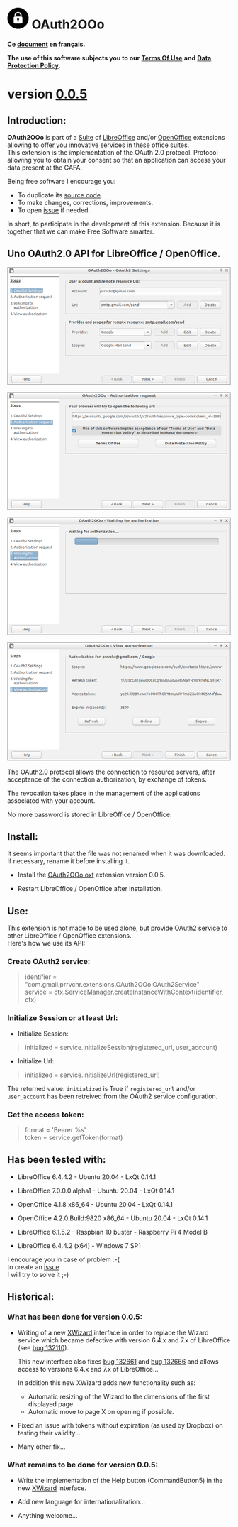 # ![OAuth2OOo logo](img/OAuth2-48.png) OAuth2OOo

**Ce [document](https://prrvchr.github.io/OAuth2OOo/README_fr) en français.**

**The use of this software subjects you to our** [**Terms Of Use**](https://prrvchr.github.io/OAuth2OOo/OAuth2OOo/registration/TermsOfUse_en) **and** [**Data Protection Policy**](https://prrvchr.github.io/OAuth2OOo/OAuth2OOo/registration/PrivacyPolicy_en).

# version [0.0.5](https://prrvchr.github.io/OAuth2OOo#historical)

## Introduction:

**OAuth2OOo** is part of a [Suite](https://prrvchr.github.io/) of [LibreOffice](https://www.libreoffice.org/download/download/) and/or [OpenOffice](https://www.openoffice.org/download/index.html) extensions allowing to offer you innovative services in these office suites.  
This extension is the implementation of the OAuth 2.0 protocol. Protocol allowing you to obtain your consent so that an application can access your data present at the GAFA.

Being free software I encourage you:
- To duplicate its [source code](https://github.com/prrvchr/OAuth2OOo).
- To make changes, corrections, improvements.
- To open [issue](https://github.com/prrvchr/OAuth2OOo/issues/new) if needed.

In short, to participate in the development of this extension.
Because it is together that we can make Free Software smarter.

## Uno OAuth2.0 API for LibreOffice / OpenOffice.

![OAuth2OOo Wizard Page1 screenshot](img/OAuth2Wizard1.png)

![OAuth2OOo Wizard Page2 screenshot](img/OAuth2Wizard2.png)

![OAuth2OOo Wizard Page3 screenshot](img/OAuth2Wizard3.png)

![OAuth2OOo Wizard Page4 screenshot](img/OAuth2Wizard4.png)

The OAuth2.0 protocol allows the connection to resource servers, after acceptance of the connection authorization, by exchange of tokens.

The revocation takes place in the management of the applications associated with your account.

No more password is stored in LibreOffice / OpenOffice.

## Install:

It seems important that the file was not renamed when it was downloaded.
If necessary, rename it before installing it.

- Install the [OAuth2OOo.oxt](https://github.com/prrvchr/OAuth2OOo/raw/master/OAuth2OOo.oxt) extension version 0.0.5.

- Restart LibreOffice / OpenOffice after installation.

## Use:

This extension is not made to be used alone, but provide OAuth2 service to other LibreOffice / OpenOffice extensions.  
Here's how we use its API:

### Create OAuth2 service:

> identifier = "com.gmail.prrvchr.extensions.OAuth2OOo.OAuth2Service"  
> service = ctx.ServiceManager.createInstanceWithContext(identifier, ctx)

### Initialize Session or at least Url:

- Initialize Session: 

> initialized = service.initializeSession(registered_url, user_account)

- Initialize Url:

> initialized = service.initializeUrl(registered_url)

The returned value: `initialized` is True if `registered_url` and/or `user_account` has been retreived from the OAuth2 service configuration.

### Get the access token:

> format = 'Bearer %s'  
> token = service.getToken(format)

## Has been tested with:

* LibreOffice 6.4.4.2 - Ubuntu 20.04 -  LxQt 0.14.1

* LibreOffice 7.0.0.0.alpha1 - Ubuntu 20.04 -  LxQt 0.14.1

* OpenOffice 4.1.8 x86_64 - Ubuntu 20.04 - LxQt 0.14.1

* OpenOffice 4.2.0.Build:9820 x86_64 - Ubuntu 20.04 - LxQt 0.14.1

* LibreOffice 6.1.5.2 - Raspbian 10 buster - Raspberry Pi 4 Model B

* LibreOffice 6.4.4.2 (x64) - Windows 7 SP1

I encourage you in case of problem :-(  
to create an [issue](https://github.com/prrvchr/OAuth2OOo/issues/new)  
I will try to solve it ;-)

## Historical:

### What has been done for version 0.0.5:

- Writing of a new [XWizard](https://github.com/prrvchr/OAuth2OOo/blob/master/python/wizard.py) interface in order to replace the Wizard service which became defective with version 6.4.x and 7.x of LibreOffice (see [bug 132110](https://bugs.documentfoundation.org/show_bug.cgi?id=132110)).

    This new interface also fixes [bug 132661](https://bugs.documentfoundation.org/show_bug.cgi?id=132661) and [bug 132666](https://bugs.documentfoundation.org/show_bug.cgi?id=132666) and allows access to versions 6.4.x and 7.x of LibreOffice...

    In addition this new XWizard adds new functionality such as:

    - Automatic resizing of the Wizard to the dimensions of the first displayed page.
    - Automatic move to page X on opening if possible.

- Fixed an issue with tokens without expiration (as used by Dropbox) on testing their validity...

- Many other fix...

### What remains to be done for version 0.0.5:

- Write the implementation of the Help button (CommandButton5) in the new [XWizard](https://github.com/prrvchr/OAuth2OOo/blob/master/python/wizard.py) interface.

- Add new language for internationalization...

- Anything welcome...
